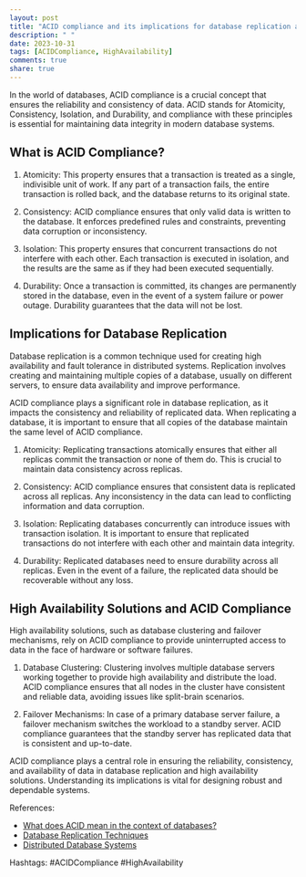```yaml
---
layout: post
title: "ACID compliance and its implications for database replication and high availability solutions"
description: " "
date: 2023-10-31
tags: [ACIDCompliance, HighAvailability]
comments: true
share: true
---
```


In the world of databases, ACID compliance is a crucial concept that ensures the reliability and consistency of data. ACID stands for Atomicity, Consistency, Isolation, and Durability, and compliance with these principles is essential for maintaining data integrity in modern database systems.

## What is ACID Compliance?

1. Atomicity: This property ensures that a transaction is treated as a single, indivisible unit of work. If any part of a transaction fails, the entire transaction is rolled back, and the database returns to its original state.

2. Consistency: ACID compliance ensures that only valid data is written to the database. It enforces predefined rules and constraints, preventing data corruption or inconsistency.

3. Isolation: This property ensures that concurrent transactions do not interfere with each other. Each transaction is executed in isolation, and the results are the same as if they had been executed sequentially.

4. Durability: Once a transaction is committed, its changes are permanently stored in the database, even in the event of a system failure or power outage. Durability guarantees that the data will not be lost.

## Implications for Database Replication

Database replication is a common technique used for creating high availability and fault tolerance in distributed systems. Replication involves creating and maintaining multiple copies of a database, usually on different servers, to ensure data availability and improve performance.

ACID compliance plays a significant role in database replication, as it impacts the consistency and reliability of replicated data. When replicating a database, it is important to ensure that all copies of the database maintain the same level of ACID compliance.

1. Atomicity: Replicating transactions atomically ensures that either all replicas commit the transaction or none of them do. This is crucial to maintain data consistency across replicas.

2. Consistency: ACID compliance ensures that consistent data is replicated across all replicas. Any inconsistency in the data can lead to conflicting information and data corruption.

3. Isolation: Replicating databases concurrently can introduce issues with transaction isolation. It is important to ensure that replicated transactions do not interfere with each other and maintain data integrity.

4. Durability: Replicated databases need to ensure durability across all replicas. Even in the event of a failure, the replicated data should be recoverable without any loss.

## High Availability Solutions and ACID Compliance

High availability solutions, such as database clustering and failover mechanisms, rely on ACID compliance to provide uninterrupted access to data in the face of hardware or software failures.

1. Database Clustering: Clustering involves multiple database servers working together to provide high availability and distribute the load. ACID compliance ensures that all nodes in the cluster have consistent and reliable data, avoiding issues like split-brain scenarios.

2. Failover Mechanisms: In case of a primary database server failure, a failover mechanism switches the workload to a standby server. ACID compliance guarantees that the standby server has replicated data that is consistent and up-to-date.

ACID compliance plays a central role in ensuring the reliability, consistency, and availability of data in database replication and high availability solutions. Understanding its implications is vital for designing robust and dependable systems.

References:
- [What does ACID mean in the context of databases?](https://www.ibm.com/analytics/hadoop/db2-big-sql/acidity-of-database-management-systems/)
- [Database Replication Techniques](https://www.ibm.com/support/knowledgecenter/SSEPGG_9.7.0/com.ibm.db2.luw.admin.ha.doc/doc/c0005983.html)
- [Distributed Database Systems](https://www.cs.uic.edu/~ajayk/Chapter16.pdf)

Hashtags: #ACIDCompliance #HighAvailability